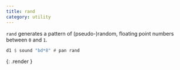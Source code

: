 ```yaml
---
title: rand
category: utility
---
```


`rand` generates a pattern of (pseudo-)random, floating point numbers between `0` and `1`.

~~~~haskell
d1 $ sound "bd*8" # pan rand
~~~~
{: .render }
